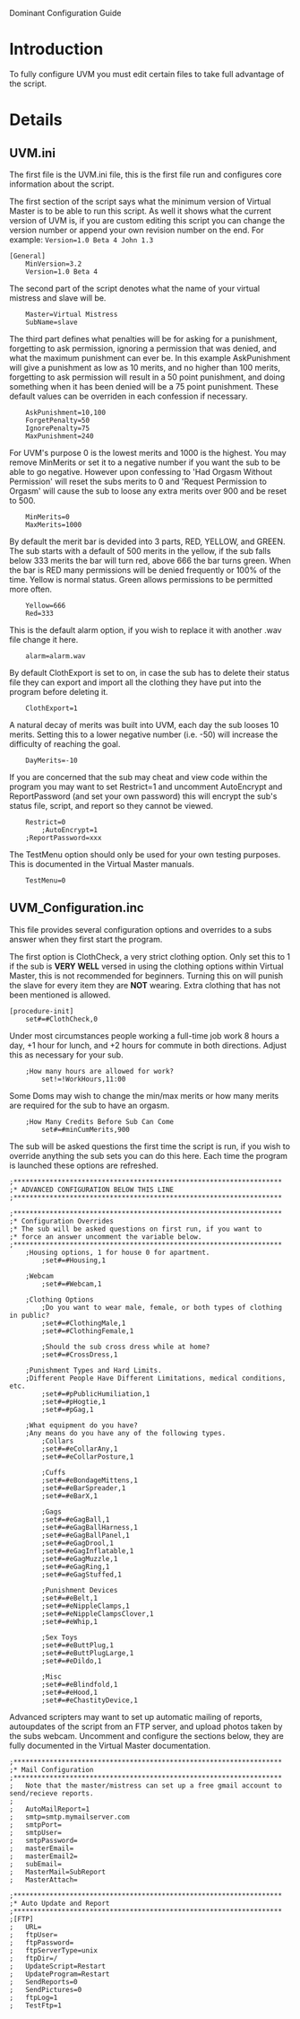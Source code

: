 Dominant Configuration Guide

# Introduction #

To fully configure UVM you must edit certain files to take full advantage of the script.

# Details #

## UVM.ini ##

The first file is the UVM.ini file, this is the first file run and configures core information about the script.

The first section of the script says what the minimum version of Virtual Master is to be able to run this script. As well it shows what the current version of UVM is, if you are custom editing this script you can change the version number or append your own revision number on the end. For example: `Version=1.0 Beta 4 John 1.3`

```
[General]
	MinVersion=3.2
   	Version=1.0 Beta 4
```
The second part of the script denotes what the name of your virtual mistress and slave will be.
```
	Master=Virtual Mistress
   	SubName=slave
```
The third part defines what penalties will be for asking for a punishment, forgetting to ask permission, ignoring a permission that was denied, and what the maximum punishment can ever be. In this example AskPunishment will give a punishment as low as 10 merits, and no higher than 100 merits, forgetting to ask permission will result in a 50 point punishment, and doing something when it has been denied will be a 75 point punishment. These default values can be overriden in each confession if necessary.
```
	AskPunishment=10,100
   	ForgetPenalty=50
   	IgnorePenalty=75
	MaxPunishment=240
```
For UVM's purpose 0 is the lowest merits and 1000 is the highest. You may remove MinMerits or set it to a negative number if you want the sub to be able to go negative. However upon confessing to 'Had Orgasm Without Permission' will reset the subs merits to 0 and 'Request Permission to Orgasm' will cause the sub to loose any extra merits over 900 and be reset to 500.
```
	MinMerits=0
	MaxMerits=1000
```
By default the merit bar is devided into 3 parts, RED, YELLOW, and GREEN. The sub starts with a default of 500 merits in the yellow, if the sub falls below 333 merits the bar will turn red, above 666 the bar turns green.
When the bar is RED many permissions will be denied frequently or 100% of the time. Yellow is normal status. Green allows permissions to be permitted more often.
```
	Yellow=666
	Red=333
```
This is the default alarm option, if you wish to replace it with another .wav file change it here.
```
   	alarm=alarm.wav
```
By default ClothExport is set to on, in case the sub has to delete their status file they can export and import all the clothing they have put into the program before deleting it.
```
	ClothExport=1
```
A natural decay of merits was built into UVM, each day the sub looses 10 merits. Setting this to a lower negative number (i.e. -50) will increase the difficulty of reaching the goal.
```
	DayMerits=-10
```
If you are concerned that the sub may cheat and view code within the program you may want to set Restrict=1 and uncomment AutoEncrypt and ReportPassword (and set your own password) this will encrypt the sub's status file, script, and report so they cannot be viewed.
```
	Restrict=0
        ;AutoEncrypt=1
	;ReportPassword=xxx
```
The TestMenu option should only be used for your own testing purposes. This is documented in the Virtual Master manuals.
```
	TestMenu=0
```

## UVM\_Configuration.inc ##
This file provides several configuration options and overrides to a subs answer when they first start the program.

The first option is ClothCheck, a very strict clothing option. Only set this to 1 if the sub is **VERY WELL** versed in using the clothing options within Virtual Master, this is not recommended for beginners. Turning this on will punish the slave for every item they are **NOT** wearing. Extra clothing that has not been mentioned is allowed.
```
[procedure-init]
	set#=#ClothCheck,0
```
Under most circumstances people working a full-time job work 8 hours a day, +1 hour for lunch, and +2 hours for commute in both directions. Adjust this as necessary for your sub.
```
	;How many hours are allowed for work?
		set!=!WorkHours,11:00
```
Some Doms may wish to change the min/max merits or how many merits are required for the sub to have an orgasm.
```
	;How Many Credits Before Sub Can Come
		set#=#minCumMerits,900
```
The sub will be asked questions the first time the script is run, if you wish to override anything the sub sets you can do this here. Each time the program is launched these options are refreshed.
```
;*******************************************************************
;* ADVANCED CONFIGURATION BELOW THIS LINE
;*******************************************************************

;*******************************************************************
;* Configuration Overrides
;* The sub will be asked questions on first run, if you want to
;* force an answer uncomment the variable below.
;*******************************************************************
	;Housing options, 1 for house 0 for apartment.
		;set#=#Housing,1

	;Webcam
		;set#=#Webcam,1

	;Clothing Options
		;Do you want to wear male, female, or both types of clothing in public?
		;set#=#ClothingMale,1
		;set#=#ClothingFemale,1

		;Should the sub cross dress while at home?
		;set#=#CrossDress,1

	;Punishment Types and Hard Limits.
	;Different People Have Different Limitations, medical conditions, etc.
		;set#=#pPublicHumiliation,1
		;set#=#pHogtie,1
		;set#=#pGag,1

	;What equipment do you have?
	;Any means do you have any of the following types.
		;Collars
		;set#=#eCollarAny,1
		;set#=#eCollarPosture,1

		;Cuffs
		;set#=#eBondageMittens,1
		;set#=#eBarSpreader,1
		;set#=#eBarX,1

		;Gags
		;set#=#eGagBall,1
		;set#=#eGagBallHarness,1
		;set#=#eGagBallPanel,1
		;set#=#eGagDrool,1
		;set#=#eGagInflatable,1
		;set#=#eGagMuzzle,1
		;set#=#eGagRing,1
		;set#=#eGagStuffed,1

		;Punishment Devices
		;set#=#eBelt,1
		;set#=#eNippleClamps,1
		;set#=#eNippleClampsClover,1
		;set#=#eWhip,1

		;Sex Toys
		;set#=#eButtPlug,1
		;set#=#eButtPlugLarge,1
		;set#=#eDildo,1

		;Misc
		;set#=#eBlindfold,1
		;set#=#eHood,1
		;set#=#eChastityDevice,1
```
Advanced scripters may want to set up automatic mailing of reports, autoupdates of the script from an FTP server, and upload photos taken by the subs webcam. Uncomment and configure the sections below, they are fully documented in the Virtual Master documentation.
```
;*******************************************************************
;* Mail Configuration
;*******************************************************************
;	Note that the master/mistress can set up a free gmail account to send/recieve reports.
;
;	AutoMailReport=1
;	smtp=smtp.mymailserver.com
;	smtpPort=
;	smtpUser=
;	smtpPassword=
;	masterEmail=
;	masterEmail2=
;	subEmail=
;	MasterMail=SubReport
;	MasterAttach=

;*******************************************************************
;* Auto Update and Report
;*******************************************************************
;[FTP]
;	URL=
;	ftpUser=
;	ftpPassword=
;	ftpServerType=unix
;	ftpDir=/
;	UpdateScript=Restart
;	UpdateProgram=Restart
;	SendReports=0
;	SendPictures=0
;	ftpLog=1
;	TestFtp=1
```